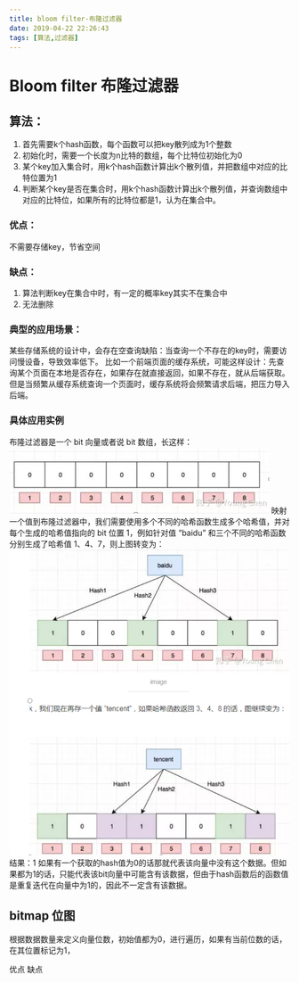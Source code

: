 ```yaml
---
title: bloom filter-布隆过滤器
date: 2019-04-22 22:26:43
tags: [算法,过滤器]
---
```


# Bloom filter 布隆过滤器 
## 算法：
1. 首先需要k个hash函数，每个函数可以把key散列成为1个整数
2. 初始化时，需要一个长度为n比特的数组，每个比特位初始化为0
3. 某个key加入集合时，用k个hash函数计算出k个散列值，并把数组中对应的比特位置为1
4. 判断某个key是否在集合时，用k个hash函数计算出k个散列值，并查询数组中对应的比特位，如果所有的比特位都是1，认为在集合中。

### 优点：
不需要存储key，节省空间

### 缺点：
1. 算法判断key在集合中时，有一定的概率key其实不在集合中
2. 无法删除

### 典型的应用场景：
某些存储系统的设计中，会存在空查询缺陷：当查询一个不存在的key时，需要访问慢设备，导致效率低下。
比如一个前端页面的缓存系统，可能这样设计：先查询某个页面在本地是否存在，如果存在就直接返回，如果不存在，就从后端获取。但是当频繁从缓存系统查询一个页面时，缓存系统将会频繁请求后端，把压力导入后端。

### 具体应用实例

布隆过滤器是一个 bit 向量或者说 bit 数组，长这样：
![](https://raw.githubusercontent.com/zzckm/PicGoImg/master/codeImages/20190422222735.png)
映射一个值到布隆过滤器中，我们需要使用多个不同的哈希函数生成多个哈希值，并对每个生成的哈希值指向的 bit 位置 1，例如针对值 “baidu” 和三个不同的哈希函数分别生成了哈希值 1、4、7，则上图转变为：
![](https://raw.githubusercontent.com/zzckm/PicGoImg/master/codeImages/20190422222809.png)
结果：1 如果有一个获取的hash值为0的话那就代表该向量中没有这个数据。但如果都为1的话，只能代表该bit向量中可能含有该数据，但由于hash函数后的函数值是重复迭代在向量中为1的，因此不一定含有该数据。

## bitmap 位图
根据数据数量来定义向量位数，初始值都为0，进行遍历，如果有当前位数的话，在其位置标记为1，

优点
缺点